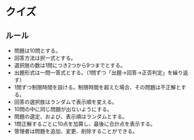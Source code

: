 # クイズ

## ルール
- 問題は10問とする。
- 回答方法は択一式とする。
- 選択肢の数は1問につき2つから9つまでとする。
- 出題形式は一問一答式とする。（1問ずつ「出題→回答→正否判定」を繰り返す）
- 1問ずつ制限時間を設ける。制限時間を超えた場合、その問題は不正解とする。
- 回答の選択肢はランダムで表示順を変える。
- 10問の中に同じ問題が出ないようにする。
- 問題の選定、および、表示順はランダムとする。
- 1問正解するごとに10点を加算し、最後に合計点を表示する。
- 管理者は問題を追加、変更、削除することができる。